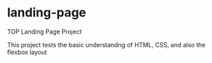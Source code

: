 # landing-page
TOP Landing Page Project

This project tests the basic understandng of HTML, CSS, and also the flexbox layout 
